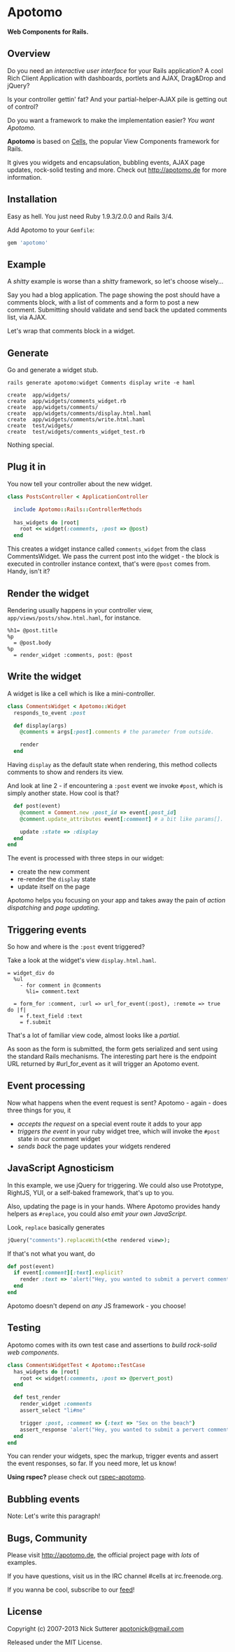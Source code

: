 # Apotomo

**Web Components for Rails.**


## Overview

Do you need an _interactive user interface_ for your Rails application? A cool Rich Client Application with dashboards, portlets and AJAX, Drag&Drop and jQuery?

Is your controller gettin' fat? And your partial-helper-AJAX pile is getting out of control?

Do you want a framework to make the implementation easier? _You want Apotomo._

**Apotomo** is based on [Cells](http://github.com/apotonick/cells), the popular View Components framework for Rails.

It gives you widgets and encapsulation, bubbling events, AJAX page updates, rock-solid testing and more. Check out <http://apotomo.de> for more information.

## Installation

Easy as hell. You just need Ruby 1.9.3/2.0.0 and Rails 3/4.

Add Apotomo to your `Gemfile`:

```ruby
gem 'apotomo'
```

## Example

A _shitty_ example is worse than a _shitty_ framework, so let's choose wisely...

Say you had a blog application. The page showing the post should have a comments block, with a list of comments and a form to post a new comment. Submitting should validate and send back the updated comments list, via AJAX.

Let's wrap that comments block in a widget.

## Generate

Go and generate a widget stub.

```shell
rails generate apotomo:widget Comments display write -e haml
```

```
create  app/widgets/
create  app/widgets/comments_widget.rb
create  app/widgets/comments/
create  app/widgets/comments/display.html.haml
create  app/widgets/comments/write.html.haml
create  test/widgets/
create  test/widgets/comments_widget_test.rb
```

Nothing special.

## Plug it in

You now tell your controller about the new widget.

```ruby
class PostsController < ApplicationController

  include Apotomo::Rails::ControllerMethods
  
  has_widgets do |root|
    root << widget(:comments, :post => @post)
  end
```

This creates a widget instance called `comments_widget` from the class CommentsWidget.  We pass the current post into the widget - the block is executed in controller instance context, that's were `@post` comes from. Handy, isn't it?

## Render the widget

Rendering usually happens in your controller view, `app/views/posts/show.html.haml`, for instance.

```haml
%h1= @post.title
%p
  = @post.body
%p
  = render_widget :comments, post: @post
```

## Write the widget

A widget is like a cell which is like a mini-controller.

```ruby
class CommentsWidget < Apotomo::Widget
  responds_to_event :post

  def display(args)
    @comments = args[:post].comments # the parameter from outside.

    render
  end
```

Having `display` as the default state when rendering, this method collects comments to show and renders its view.

And look at line 2 - if encountering a `:post` event we invoke `#post`, which is simply another state. How cool is that?

```ruby
  def post(event)
    @comment = Comment.new :post_id => event[:post_id]
    @comment.update_attributes event[:comment] # a bit like params[].

    update :state => :display
  end
end
```

The event is processed with three steps in our widget:

* create the new comment
* re-render the `display` state
* update itself on the page

Apotomo helps you focusing on your app and takes away the pain of _action dispatching_ and _page updating_.

## Triggering events

So how and where is the `:post` event triggered?

Take a look at the widget's view `display.html.haml`.

```haml
= widget_div do
  %ul
    - for comment in @comments
      %li= comment.text

  = form_for :comment, :url => url_for_event(:post), :remote => true do |f|
    = f.text_field :text
    = f.submit
```

That's a lot of familiar view code, almost looks like a _partial_.

As soon as the form is submitted, the form gets serialized and sent using the standard Rails mechanisms. The interesting part here is the endpoint URL returned by #url_for_event as it will trigger an Apotomo event.

## Event processing

Now what happens when the event request is sent? Apotomo - again - does three things for you, it

* _accepts the request_ on a special event route it adds to your app
* _triggers the event_ in your ruby widget tree, which will invoke the `#post` state in our comment widget
* _sends back_ the page updates your widgets rendered

## JavaScript Agnosticism

In this example, we use jQuery for triggering. We could  also use Prototype, RightJS, YUI, or a self-baked framework, that's up to you.

Also, updating the page is in your hands. Where Apotomo provides handy helpers as `#replace`, you could also _emit your own JavaScript_.

Look, `replace` basically generates

```ruby
jQuery("comments").replaceWith(<the rendered view>);
```

If that's not what you want, do

```ruby
def post(event)
  if event[:comment][:text].explicit?
    render :text => 'alert("Hey, you wanted to submit a pervert comment!");'
  end
end
```

Apotomo doesn't depend on _any_ JS framework - you choose!

## Testing

Apotomo comes with its own test case and assertions to _build rock-solid web components_.

```ruby
class CommentsWidgetTest < Apotomo::TestCase
  has_widgets do |root|
    root << widget(:comments, :post => @pervert_post)
  end

  def test_render
    render_widget :comments
    assert_select "li#me"

    trigger :post, :comment => {:text => "Sex on the beach"}
    assert_response 'alert("Hey, you wanted to submit a pervert comment!");'
  end
end
```

You can render your widgets, spec the markup, trigger events and assert the event responses, so far. If you need more, let us know!

**Using rspec?** please check out [rspec-apotomo].

## Bubbling events

Note: Let's write this paragraph!

## Bugs, Community

Please visit <http://apotomo.de>, the official project page with _lots_ of examples.

If you have questions, visit us in the IRC channel #cells at irc.freenode.org.

If you wanna be cool, subscribe to our [feed](http://feeds.feedburner.com/Apotomo)!

## License

Copyright (c) 2007-2013 Nick Sutterer <apotonick@gmail.com>

Released under the MIT License.

  [rspec-apotomo]: https://github.com/apotonick/rspec-apotomo "apotonick/rspec-apotomo"
